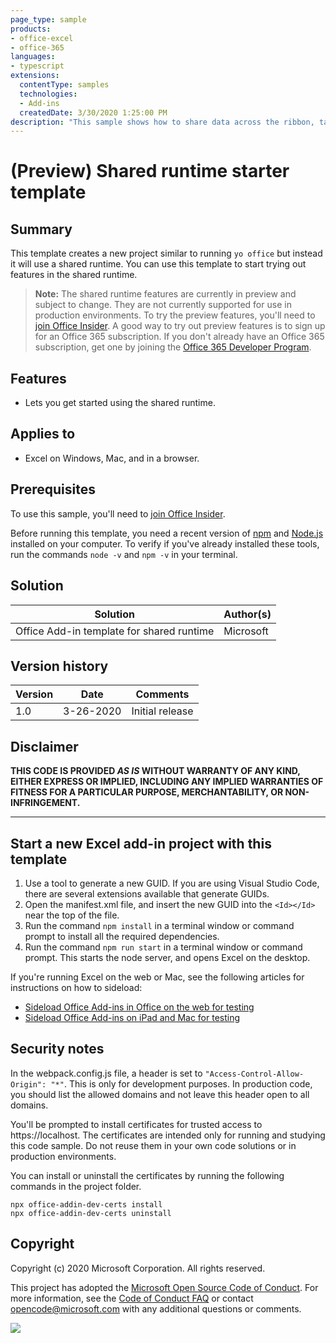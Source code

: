 ```yaml
---
page_type: sample
products:
- office-excel
- office-365
languages:
- typescript
extensions:
  contentType: samples
  technologies:
  - Add-ins
  createdDate: 3/30/2020 1:25:00 PM
description: "This sample shows how to share data across the ribbon, task pane, and custom functions."
---
```


# (Preview) Shared runtime starter template

## Summary

This template creates a new project similar to running `yo office` but instead it will use a shared runtime. You can use this template to start trying out features in the shared runtime. 

> **Note:** The shared runtime features are currently in preview and subject to change. They are not currently supported for use in production environments. To try the preview features, you'll need to [join Office Insider](https://insider.office.com/join). A good way to try out preview features is to sign up for an Office 365 subscription. If you don't already have an Office 365 subscription, get one by joining the [Office 365 Developer Program](https://developer.microsoft.com/office/dev-program).

## Features

- Lets you get started using the shared runtime.

## Applies to

-  Excel on Windows, Mac, and in a browser.

## Prerequisites

To use this sample, you'll need to [join Office Insider](https://insider.office.com/join).

Before running this template, you need a recent version of [npm](https://www.npmjs.com/get-npm) and [Node.js](https://nodejs.org/en/) installed on your computer. To verify if you've already installed these tools, run the commands `node -v` and `npm -v` in your terminal.

## Solution

Solution | Author(s)
---------|----------
Office Add-in template for shared runtime | Microsoft

## Version history

Version  | Date | Comments
---------| -----| --------
1.0 | 3-26-2020 | Initial release

## Disclaimer

**THIS CODE IS PROVIDED *AS IS* WITHOUT WARRANTY OF ANY KIND, EITHER EXPRESS OR IMPLIED, INCLUDING ANY IMPLIED WARRANTIES OF FITNESS FOR A PARTICULAR PURPOSE, MERCHANTABILITY, OR NON-INFRINGEMENT.**

----------

## Start a new Excel add-in project with this template

1. Use a tool to generate a new GUID. If you are using Visual Studio Code, there are several extensions available that generate GUIDs.
2. Open the manifest.xml file, and insert the new GUID into the `<Id></Id>` near the top of the file. 
3. Run the command `npm install` in a terminal window or command prompt to install all the required dependencies.
4. Run the command `npm run start` in a terminal window or command prompt. This starts the node server, and opens Excel on the desktop.

If you're running Excel on the web or Mac, see the following articles for instructions on how to sideload:

- [Sideload Office Add-ins in Office on the web for testing](https://docs.microsoft.com/office/dev/add-ins/testing/sideload-office-add-ins-for-testing) 
- [Sideload Office Add-ins on iPad and Mac for testing](https://docs.microsoft.com/office/dev/add-ins/testing/sideload-an-office-add-in-on-ipad-and-mac)

## Security notes

In the webpack.config.js file, a header is set to `"Access-Control-Allow-Origin": "*"`. This is only for development purposes. In production code, you should list the allowed domains and not leave this header open to all domains.

You'll be prompted to install certificates for trusted access to https://localhost. The certificates are intended only for running and studying this code sample. Do not reuse them in your own code solutions or in production environments.

You can install or uninstall the certificates by running the following commands in the project folder.

```
npx office-addin-dev-certs install
npx office-addin-dev-certs uninstall
```

## Copyright

Copyright (c) 2020 Microsoft Corporation. All rights reserved.

This project has adopted the [Microsoft Open Source Code of Conduct](https://opensource.microsoft.com/codeofconduct/). For more information, see the [Code of Conduct FAQ](https://opensource.microsoft.com/codeofconduct/faq/) or contact [opencode@microsoft.com](mailto:opencode@microsoft.com) with any additional questions or comments.

<img src="https://telemetry.sharepointpnp.com/officedev/samples/excel-shared-runtime-global-state" />
